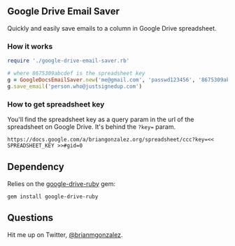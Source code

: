 ## Google Drive Email Saver

Quickly and easily save emails to a column in Google Drive spreadsheet.


### How it works

```ruby
require './google-drive-email-saver.rb'

# where 8675309abcdef is the spreadsheet key
g = GoogleDocsEmailSaver.new('me@gmail.com', 'passwd123456', '8675309abcdef') 
g.save_email('person.who@justsignedup.com')

```

### How to get spreadsheet key
You'll find the spreadsheet key as a query param in the url of the spreadsheet on Google Drive. It's behind the `?key=` param.  

```
https://docs.google.com/a/briangonzalez.org/spreadsheet/ccc?key=<< SPREADSHEET_KEY >>#gid=0
```

## Dependency
Relies on the [google-drive-ruby](https://github.com/gimite/google-drive-ruby) gem:

`gem install google-drive-ruby`

## Questions

Hit me up on Twitter, [@brianmgonzalez](http://twitter.com/brianmgonzalez).